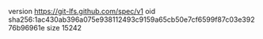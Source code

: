version https://git-lfs.github.com/spec/v1
oid sha256:1ac430ab396a075e938112493c9159a65cb50e7cf6599f87c03e39276b96961e
size 15242
